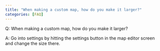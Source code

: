 ```yaml
---
title: "When making a custom map, how do you make it larger?"
categories: [FAQ]
---
```


Q: When making a custom map, how do you make it larger?

A: Go into settings by hitting the settings button in the map editor screen and change the size there.
